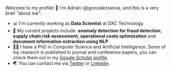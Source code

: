 Welcome to my profile! 👋 I'm Adrián (@gonzalezsieira), and this is a very brief "about me":

- 📊 I'm currently working as **Data Scientist** at DXC Technology.
- 👀 My current projects include: **anomaly detection for fraud detection**, **supply chain risk assessment**, **operational costs optimization** and **document information extraction using NLP**.
- 🧑‍🎓 I have a PhD in Computer Science and Artificial Intelligence. Some of my research is published in journal and conference papers, you can check them out in my [Google Scholar profile](https://scholar.google.es/citations?user=VMdPP1gAAAAJ&hl=es).
- 🌏 You can contact me via [Twitter](https://twitter.com/AdrianGSieira) or [Linkedin](https://www.linkedin.com/in/gonzalezsieira/).
